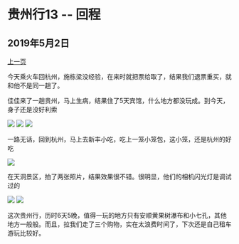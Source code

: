 贵州行13 -- 回程
=======================

2019年5月2日
-----------------------

[上一页](/2019/05/01/贵州行12.html)

今天乘火车回杭州，施栋梁没经验，在来时就把票给取了，结果我们退票重买，就和他不是同一趟了。

佳佳来了一趟贵州，马上生病，结果住了5天宾馆，什么地方都没玩成。到今天，身子还是没好利索

![]({{site.url}}/assets/blog-images/20190502/1-1.jpg)
![]({{site.url}}/assets/blog-images/20190502/1-2.jpg)
![]({{site.url}}/assets/blog-images/20190502/1-4.jpg)

一路无话，回到杭州，马上去新丰小吃，吃上一笼小笼包，这小笼，还是杭州的好吃

![]({{site.url}}/assets/blog-images/20190502/1-5.jpg)

在天洞景区，拍了两张照片，结果效果很不错。很明显，他们的相机闪光灯是调试过的

![]({{site.url}}/assets/blog-images/20190502/1-6.jpg)
![]({{site.url}}/assets/blog-images/20190502/1-7.jpg)

这次贵州行，历时6天5晚，值得一玩的地方只有安顺黄果树瀑布和小七孔，其他地方一般般。而且，拉我们走了三个购物，实在太浪费时间了，下次还是自己租车游玩比较好。